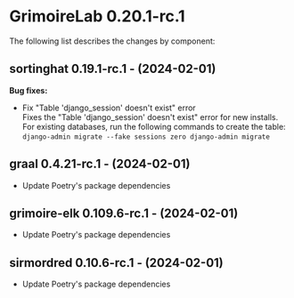 # GrimoireLab 0.20.1-rc.1
The following list describes the changes by component:



## sortinghat 0.19.1-rc.1 - (2024-02-01)

**Bug fixes:**

 * Fix "Table 'django_session' doesn't exist" error\
   Fixes the "Table 'django_session' doesn't exist" error for new
   installs. For existing databases, run the following commands to create
   the table: ``` django-admin migrate --fake sessions zero django-admin
   migrate ```








  ## graal 0.4.21-rc.1 - (2024-02-01)
  
  * Update Poetry's package dependencies
  ## grimoire-elk 0.109.6-rc.1 - (2024-02-01)
  
  * Update Poetry's package dependencies
  ## sirmordred 0.10.6-rc.1 - (2024-02-01)
  
  * Update Poetry's package dependencies
